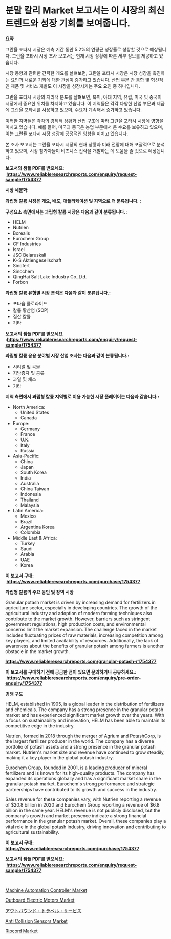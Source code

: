 <p><h1>분말 칼리 Market 보고서는 이 시장의 최신 트렌드와 성장 기회를 보여줍니다.</h1></p><p><strong>요약</strong></p>
<p><p>그란율 포타시 시장은 예측 기간 동안 5.2%의 연평균 성장률로 성장할 것으로 예상됩니다. 그란율 포타시 시장 조사 보고서는 현재 시장 상황에 따른 세부 정보를 제공하고 있습니다.</p><p>시장 동향과 관련한 간략한 개요를 살펴보면, 그란율 포타시 시장은 시장 성장을 촉진하는 요인과 새로운 기회에 대한 관심이 증가하고 있습니다. 산업 부문 간 통합 및 혁신적인 제품 및 서비스 개발도 이 시장을 성장시키는 주요 요인 중 하나입니다.</p><p>그란율 포타시 시장의 지리적 분포를 살펴보면, 북미, 아태 지역, 유럽, 미국 및 중국이 시장에서 중요한 위치를 차지하고 있습니다. 이 지역들은 각각 다양한 산업 부문과 제품에 그란율 포타시를 사용하고 있으며, 수요가 계속해서 증가하고 있습니다.</p><p>이러한 지역들은 각각의 경제적 상황과 산업 구조에 따라 그란율 포타시 시장에 영향을 미치고 있습니다. 예를 들어, 미국과 중국은 농업 부문에서 큰 수요를 보유하고 있으며, 이는 그란율 포타시 시장 성장에 긍정적인 영향을 미치고 있습니다.</p><p>본 조사 보고서는 그란율 포타시 시장의 현재 상황과 미래 전망에 대해 포괄적으로 분석하고 있으며, 시장 참가자들이 비즈니스 전략을 개발하는 데 도움을 줄 것으로 예상됩니다.</p></p>
<p><strong>보고서의 샘플 PDF를 받으세요: &nbsp;<a href="https://www.reliableresearchreports.com/enquiry/request-sample/1754377">https://www.reliableresearchreports.com/enquiry/request-sample/1754377</a></strong></p>
<p><strong>시장 세분화:</strong></p>
<p><strong> 과립형 칼륨 시장은 개요, 배포, 애플리케이션 및 지역으로 더 분류됩니다. :</strong></p>
<p><strong>구성요소 측면에서는 과립형 칼륨 시장은 다음과 같이 분류됩니다.:</strong></p>
<p><ul><li>HELM</li><li>Nutrien</li><li>Borealis</li><li>Eurochem Group</li><li>CF Industries</li><li>Israel</li><li>JSC Belaruskali</li><li>K+S Aktiengesellschaft</li><li>Sinofert</li><li>Sinochem</li><li>QingHai Salt Lake Industry Co.,Ltd.</li><li>Forbon</li></ul></p>
<p><strong> 과립형 칼륨 유형별 시장 분석은 다음과 같이 분류됩니다.:</strong></p>
<p><ul><li>포타슘 클로라이드</li><li>칼륨 황산염 (SOP)</li><li>질산 칼륨</li><li>기타</li></ul></p>
<p><strong>보고서의 샘플 PDF를 받으세요 :<a href="https://www.reliableresearchreports.com/enquiry/request-sample/1754377">https://www.reliableresearchreports.com/enquiry/request-sample/1754377</a></strong></p>
<p><strong> 과립형 칼륨 응용 분야별 시장 산업 조사는 다음과 같이 분류됩니다.:</strong></p>
<p><ul><li>시리얼 및 곡물</li><li>지방종자 및 콩류</li><li>과일 및 채소</li><li>기타</li></ul></p>
<p><strong>지역 측면에서 과립형 칼륨 지역별로 이용 가능한 시장 플레이어는 다음과 같습니다.:</strong></p>
<p><ul>
    <li>
        North America:
        <ul>
            <li>United States</li>
            <li>Canada</li>
        </ul>
    </li>
    <li>
        Europe:
        <ul>
            <li>Germany</li>
            <li>France</li>
            <li>U.K.</li>
            <li>Italy</li>
            <li>Russia</li>
        </ul>
    </li>
    <li>
        Asia-Pacific:
        <ul>
            <li>China</li>
            <li>Japan</li>
            <li>South Korea</li>
            <li>India</li>
            <li>Australia</li>
            <li>China Taiwan</li>
            <li>Indonesia</li>
            <li>Thailand</li>
            <li>Malaysia</li>
        </ul>
    </li>
    <li>
        Latin America:
        <ul>
            <li>Mexico</li>
            <li>Brazil</li>
            <li>Argentina Korea</li>
            <li>Colombia</li>
        </ul>
    </li>
    <li>
        Middle East & Africa:
        <ul>
            <li>Turkey</li>
            <li>Saudi</li>
            <li>Arabia</li>
            <li>UAE</li>
            <li>Korea</li>
        </ul>
    </li>
    </ul></p>
<p><strong>이 보고서 구매: &nbsp;<a href="https://www.reliableresearchreports.com/purchase/1754377">https://www.reliableresearchreports.com/purchase/1754377</a></strong></p>
<p><strong>과립형 칼륨의 주요 동인 및 장벽 시장</strong></p>
<p><p>Granular potash market is driven by increasing demand for fertilizers in agriculture sector, especially in developing countries. The growth of the agricultural industry and adoption of modern farming techniques also contribute to the market growth. However, barriers such as stringent government regulations, high production costs, and environmental concerns limit the market expansion. The challenge faced in the market includes fluctuating prices of raw materials, increasing competition among key players, and limited availability of resources. Additionally, the lack of awareness about the benefits of granular potash among farmers is another obstacle in the market growth.</p></p>
<p><strong><a href="https://www.reliableresearchreports.com/granular-potash-r1754377">https://www.reliableresearchreports.com/granular-potash-r1754377</a></strong></p>
<p><strong>이 보고서를 구매하기 전에 궁금한 점이 있으면 문의하거나 공유하세요.: &nbsp;<a href="https://www.reliableresearchreports.com/enquiry/pre-order-enquiry/1754377">https://www.reliableresearchreports.com/enquiry/pre-order-enquiry/1754377</a></strong></p>
<p><strong>경쟁 구도</strong></p>
<p><p>HELM, established in 1905, is a global leader in the distribution of fertilizers and chemicals. The company has a strong presence in the granular potash market and has experienced significant market growth over the years. With a focus on sustainability and innovation, HELM has been able to maintain its competitive edge in the industry.</p><p>Nutrien, formed in 2018 through the merger of Agrium and PotashCorp, is the largest fertilizer producer in the world. The company has a diverse portfolio of potash assets and a strong presence in the granular potash market. Nutrien's market size and revenue have continued to grow steadily, making it a key player in the global potash industry.</p><p>Eurochem Group, founded in 2001, is a leading producer of mineral fertilizers and is known for its high-quality products. The company has expanded its operations globally and has a significant market share in the granular potash market. Eurochem's strong performance and strategic partnerships have contributed to its growth and success in the industry.</p><p>Sales revenue for these companies vary, with Nutrien reporting a revenue of $20.8 billion in 2020 and Eurochem Group reporting a revenue of $6.8 billion in the same year. HELM's revenue is not publicly disclosed, but the company's growth and market presence indicate a strong financial performance in the granular potash market. Overall, these companies play a vital role in the global potash industry, driving innovation and contributing to agricultural sustainability.</p></p>
<p><strong>이 보고서 구매: &nbsp; <a href="https://www.reliableresearchreports.com/purchase/1754377">https://www.reliableresearchreports.com/purchase/1754377</a></strong></p>
<p><strong>보고서의 샘플 PDF를 받으세요: &nbsp;<a href="https://www.reliableresearchreports.com/enquiry/request-sample/1754377">https://www.reliableresearchreports.com/enquiry/request-sample/1754377</a></strong><strong></strong></p>
<p>&nbsp;</p>
<p><p><a href="https://github.com/Paul14Anderson63/Market-Research-Report-List-3/blob/main/machine-automation-controller-market.md">Machine Automation Controller Market</a></p><p><a href="https://view.publitas.com/reportprime-1/outboard-electric-motors-market-size-cagr-trends-2024-2030/">Outboard Electric Motors Market</a></p><p><a href="https://github.com/ihabdkwlxs948/Market-Research-Report-List-1/blob/main/396561127813.md">アウトバウンド・トラベル・サービス</a></p><p><a href="https://rainy-horn-d69.notion.site/Anti-Collision-Sensors-Market-Analysis-Its-CAGR-Market-Segmentation-and-Global-Industry-Overview-aed2b94b74804b8cbece3e11e3fe2f2e">Anti Collision Sensors Market</a></p><p><a href="https://www.linkedin.com/pulse/ripcord-market-size-share-amp-trends-analysis-report-application-df5fe?trackingId=R4lA3xskIev%2BBw4hBy1QSg%3D%3D">Ripcord Market</a></p></p>